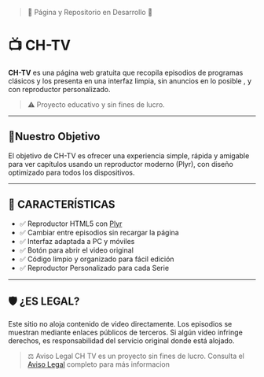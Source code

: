 
  >🚧 Página y Repositorio en Desarrollo 🚧


#
# 📺 CH-TV

**CH-TV** es una página web gratuita que recopila episodios de programas clásicos y los presenta en una interfaz limpia, sin anuncios en lo posible , y con reproductor personalizado.

> ⚠️ Proyecto educativo y sin fines de lucro.


---

## 🎯Nuestro Objetivo

El objetivo de CH-TV es ofrecer una experiencia simple, rápida y amigable para ver capítulos usando un reproductor moderno (Plyr), con diseño optimizado para todos los dispositivos.

---

## 🧐 CARACTERÍSTICAS

- ✅ Reproductor HTML5 con [Plyr](https://github.com/sampotts/plyr)
- ✅ Cambiar entre episodios sin recargar la página
- ✅ Interfaz adaptada a PC y móviles
- ✅ Botón para abrir el video original
- ✅ Código limpio y organizado para fácil edición
- ✅ Reproductor Personalizado para cada Serie

---

## 🛡️ ¿ES LEGAL?
 Este sitio no aloja contenido de video directamente. Los episodios se muestran mediante enlaces públicos de terceros.
 Si algún video infringe derechos, es responsabilidad del servicio original donde está alojado.
> ⚖️ Aviso Legal
>CH TV es un proyecto sin fines de lucro. Consulta el [Aviso Legal](NOTICE.md) completo para más informacion



